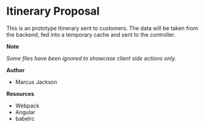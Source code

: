 # Itinerary Proposal

This is an prototype Itinerary sent to customers. The data will be taken from the backend, fed into a temporary cache and sent to the controller.

__Note__

_Some files have been ignored to showcase client side actions only._

__Author__
- Marcus Jackson

__Resources__
- Webpack
- Angular
- babelrc



